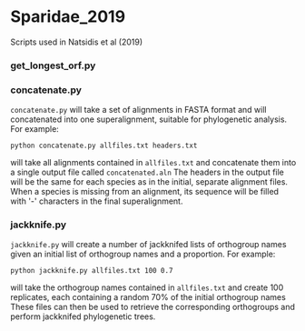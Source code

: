 # Sparidae_2019
Scripts used in Natsidis et al (2019)

### get_longest_orf.py


### concatenate.py

`concatenate.py` will take a set of alignments in FASTA format and will concatenated into one superalignment, suitable for phylogenetic analysis. For example:

```
python concatenate.py allfiles.txt headers.txt
```

will take all alignments contained in `allfiles.txt` and concatenate them into a single output file called `concatenated.aln`
The headers in the output file will be the same for each species as in the initial, separate alignment files.
When a species is missing from an alignment, its sequence will be filled with '-' characters in the final superalignment.

### jackknife.py

`jackknife.py` will create a number of jackknifed lists of orthogroup names given an initial list of orthogroup names and a proportion. For example:

```
python jackknife.py allfiles.txt 100 0.7
```

will take the orthogroup names contained in `allfiles.txt` and create 100 replicates, each containing a random 70% of the initial orthogroup names These files can then be used to retrieve the corresponding orthogroups and perform jackknifed phylogenetic trees.

